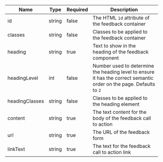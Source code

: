 | Name           | Type   | Required | Description                                                                                                         |
| -------------- | ------ | -------- | ------------------------------------------------------------------------------------------------------------------- |
| id             | string | false    | The HTML `id` attribute of the feedback container                                                                   |
| classes        | string | false    | Classes to be applied to the feedback container                                                                     |
| heading        | string | true     | Text to show in the heading of the feedback component                                                               |
| headingLevel   | int    | false    | Number used to determine the heading level to ensure it has the correct semantic order on the page. Defaults to `2` |
| headingClasses | string | false    | Classes to be applied to the heading element                                                                        |
| content        | string | true     | The text content for the body of the feedback call to action                                                        |
| url            | string | true     | The URL of the feedback form                                                                                        |
| linkText       | string | true     | The text for the feedback call to action link                                                                       |
